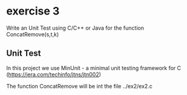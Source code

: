 

# exercise 3
Write an Unit Test using C/C++ or Java for the function ConcatRemove(s,t,k)

## Unit Test
In this project we use MinUnit - a minimal unit testing framework for C (https://jera.com/techinfo/jtns/jtn002)

The function ConcatRemove will be int the file ../ex2/ex2.c 
